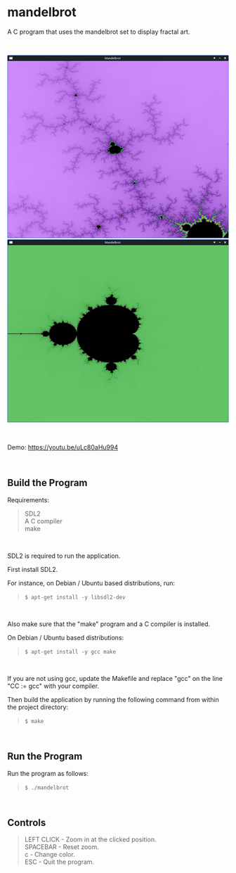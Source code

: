# mandelbrot
A C program that uses the mandelbrot set to display fractal art.

<br>

![screenshot](screenshots/mandelbrot_screenshot2.png)
![screenshot](screenshots/mandelbrot_screenshot.png)

<br>

Demo: https://youtu.be/uLc80aHu994

<br>

## Build the Program

Requirements:

>SDL2  
A C compiler  
make  

<br>

SDL2 is required to run the application.

First install SDL2.

For instance, on Debian / Ubuntu based distributions, run:

>```$ apt-get install -y libsdl2-dev```

<br>

Also make sure that the "make" program and a C compiler is installed.

On Debian / Ubuntu based distributions:

>```$ apt-get install -y gcc make```

<br>

If you are not using gcc, update the Makefile and replace "gcc" on the line "CC := gcc" with your compiler.

Then build the application by running the following command from within the project directory:

>```$ make```

<br>

## Run the Program

Run the program as follows:

>```$ ./mandelbrot```

<br>

## Controls

>LEFT CLICK - Zoom in at the clicked position.  
SPACEBAR   - Reset zoom.  
c          - Change color.  
ESC        - Quit the program.  
